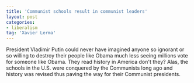 ```yaml
---
title: 'Communist schools result in communist leaders'
layout: post
categories:
- liberalism
tag: 'Xavier Lerma'
---
```


President Vladimir Putin could never have imagined anyone so ignorant or so willing to destroy their people like Obama much less seeing millions vote for someone like Obama. They read history in America don't they? Alas, the schools in the U.S. were conquered by the Communists long ago and history was revised thus paving the way for their Communist presidents.